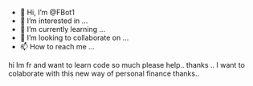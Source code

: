 - 👋 Hi, I’m @FBot1
- 👀 I’m interested in ...
- 🌱 I’m currently learning ...
- 💞️ I’m looking to collaborate on ...
- 📫 How to reach me ...

<!---
FBot1/FBot1 is a ✨ special ✨ repository because its `README.md` (this file) appears on your GitHub profile.
You can click the Preview link to take a look at your changes.
--->
hi Im fr and want to learn code so much please help.. thanks .. 
I want to colaborate with this new way of personal finance thanks..
